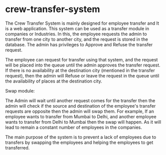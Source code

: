 # crew-transfer-system
The Crew Transfer System is mainly designed for employee transfer and It is a web application. This system can be used as a transfer module in companies or Industries. In this, the employee requests the admin to transfer from one city to another city, and the request is stored in the database. The admin has privileges to Approve and Refuse the transfer request. 

The employee can request for transfer using that system, and the request will be placed into the queue until the admin approves the transfer request. If there is no availability at the destination city (mentioned in the transfer request), then the admin will Refuse or leave the request in the queue until the availability of places at the destination city.

Swap module:

The Admin will wait until another request comes for the transfer then the admin will check if the source and destination of the employee's transfer requests are opposite then the admin will swap them. For example, If an employee wants to transfer from Mumbai to Delhi, and another employee wants to transfer from Delhi to Mumbai then the swap will happen. As it will lead to remain a constant number of employees in the companies.

The main purpose of the system is to prevent a lack of employees due to transfers by swapping the employees and helping the employees to get transferred.
